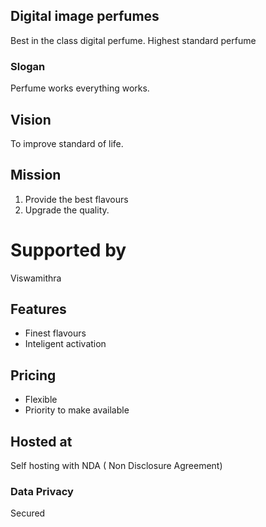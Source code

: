 ## Digital image perfumes
Best in the class digital perfume. Highest standard 
perfume 
### Slogan
Perfume works everything works.
## Vision
To improve standard of life.
## Mission
1. Provide the best flavours 
1. Upgrade the quality.
# Supported by
Viswamithra 
## Features
* Finest flavours
* Inteligent activation
## Pricing
* Flexible
* Priority to make available
## Hosted at
Self hosting with NDA ( Non Disclosure Agreement)
### Data Privacy
Secured

